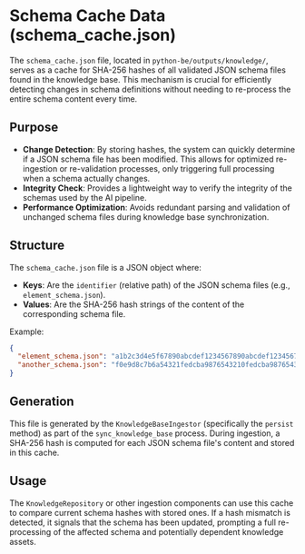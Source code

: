 # Schema Cache Data (schema_cache.json)

The `schema_cache.json` file, located in `python-be/outputs/knowledge/`, serves as a cache for SHA-256 hashes of all validated JSON schema files found in the knowledge base. This mechanism is crucial for efficiently detecting changes in schema definitions without needing to re-process the entire schema content every time.

## Purpose

-   **Change Detection**: By storing hashes, the system can quickly determine if a JSON schema file has been modified. This allows for optimized re-ingestion or re-validation processes, only triggering full processing when a schema actually changes.
-   **Integrity Check**: Provides a lightweight way to verify the integrity of the schemas used by the AI pipeline.
-   **Performance Optimization**: Avoids redundant parsing and validation of unchanged schema files during knowledge base synchronization.

## Structure

The `schema_cache.json` file is a JSON object where:

-   **Keys**: Are the `identifier` (relative path) of the JSON schema files (e.g., `element_schema.json`).
-   **Values**: Are the SHA-256 hash strings of the content of the corresponding schema file.

Example:
```json
{
  "element_schema.json": "a1b2c3d4e5f67890abcdef1234567890abcdef1234567890abcdef1234567890",
  "another_schema.json": "f0e9d8c7b6a54321fedcba9876543210fedcba9876543210fedcba9876543210"
}
```

## Generation

This file is generated by the `KnowledgeBaseIngestor` (specifically the `persist` method) as part of the `sync_knowledge_base` process. During ingestion, a SHA-256 hash is computed for each JSON schema file's content and stored in this cache.

## Usage

The `KnowledgeRepository` or other ingestion components can use this cache to compare current schema hashes with stored ones. If a hash mismatch is detected, it signals that the schema has been updated, prompting a full re-processing of the affected schema and potentially dependent knowledge assets.